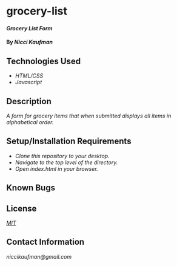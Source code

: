 # grocery-list

#### _Grocery List Form_

#### By _**Nicci Kaufman**_

## Technologies Used

* _HTML/CSS_
* _Javascript_

## Description

_A form for grocery items that when submitted displays all items in alphabetical order._

## Setup/Installation Requirements

* _Clone this repository to your desktop._
* _Navigate to the top level of the directory._
* _Open index.html in your browser._


## Known Bugs

## License

_[MIT](https://en.wikipedia.org/wiki/MIT_License)_

## Contact Information

_niccikaufman@gmail.com_